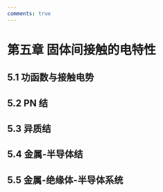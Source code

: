 ```yaml
---
comments: true
---
```


# 第五章 固体间接触的电特性

## 5.1 功函数与接触电势

## 5.2 PN 结

## 5.3 异质结

## 5.4 金属-半导体结

## 5.5 金属-绝缘体-半导体系统
